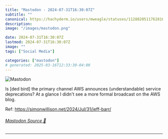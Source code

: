```yaml
---
title: "Mastodon - 2024-07-31T16:30:07Z"
subtitle: ""
canonical: https://hachyderm.io/users/mweagle/statuses/112882051176281645
description:
image: "/images/mastodon.png"

date: 2024-07-31T16:30:07Z
lastmod: 2024-07-31T16:30:07Z
image: ""
tags: ["Social Media"]

categories: ["mastodon"]
# generated: 2025-03-16T12:33:30-04:00
---
```

![Mastodon](/images/mastodon.png)

<p>Is [ded bird] the primary channel AWS announces (understandable) service deprecations? At a glance I didn&#39;t see a more formal broadcast on the AWS blog. </p><p>Ref: <a href="https://simonwillison.net/2024/Jul/31/jeff-barr/" target="_blank" rel="nofollow noopener noreferrer" translate="no"><span class="invisible">https://</span><span class="ellipsis">simonwillison.net/2024/Jul/31/</span><span class="invisible">jeff-barr/</span></a></p>


###### [Mastodon Source 🐘](https://hachyderm.io/@mweagle/112882051176281645)

___
